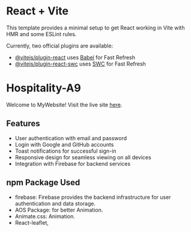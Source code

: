 # React + Vite

This template provides a minimal setup to get React working in Vite with HMR and some ESLint rules.

Currently, two official plugins are available:

- [@vitejs/plugin-react](https://github.com/vitejs/vite-plugin-react/blob/main/packages/plugin-react/README.md) uses [Babel](https://babeljs.io/) for Fast Refresh
- [@vitejs/plugin-react-swc](https://github.com/vitejs/vite-plugin-react-swc) uses [SWC](https://swc.rs/) for Fast Refresh

# Hospitality-A9

Welcome to MyWebsite! Visit the live site [here]( https://hospitality-a9.web.app).

## Features

- User authentication with email and password
- Login with Google and GitHub accounts
- Toast notifications for successful sign-in
- Responsive design for seamless viewing on all devices
- Integration with Firebase for backend services

## npm Package Used

- firebase: Firebase provides the backend infrastructure for user authentication and data storage.
- AOS Package: for better Animation.
- Animate.css: Animation.
- React-leaflet,


